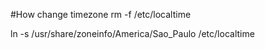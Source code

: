 #How change timezone
rm -f /etc/localtime

ln -s /usr/share/zoneinfo/America/Sao_Paulo /etc/localtime
